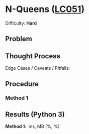 # N-Queens ([LC051](https://leetcode.com/problems/n-queens/))
Difficulty: **Hard**

## Problem

## Thought Process

Edge Cases / Caveats / Pitfalls:

## Procedure

### Method 1

## Results (Python 3)

**Method 1**:  ms, MB (%, %)
